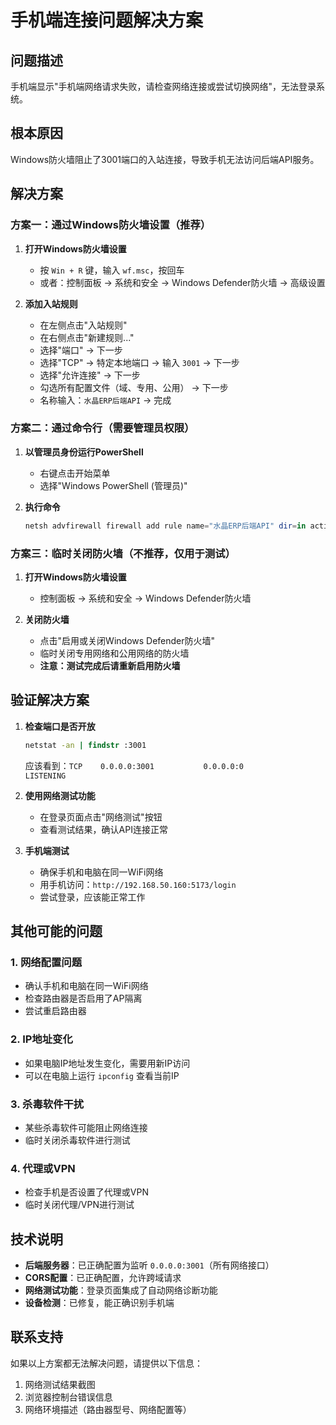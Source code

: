 # 手机端连接问题解决方案

## 问题描述
手机端显示"手机端网络请求失败，请检查网络连接或尝试切换网络"，无法登录系统。

## 根本原因
Windows防火墙阻止了3001端口的入站连接，导致手机无法访问后端API服务。

## 解决方案

### 方案一：通过Windows防火墙设置（推荐）

1. **打开Windows防火墙设置**
   - 按 `Win + R` 键，输入 `wf.msc`，按回车
   - 或者：控制面板 → 系统和安全 → Windows Defender防火墙 → 高级设置

2. **添加入站规则**
   - 在左侧点击"入站规则"
   - 在右侧点击"新建规则..."
   - 选择"端口" → 下一步
   - 选择"TCP" → 特定本地端口 → 输入 `3001` → 下一步
   - 选择"允许连接" → 下一步
   - 勾选所有配置文件（域、专用、公用） → 下一步
   - 名称输入：`水晶ERP后端API` → 完成

### 方案二：通过命令行（需要管理员权限）

1. **以管理员身份运行PowerShell**
   - 右键点击开始菜单
   - 选择"Windows PowerShell (管理员)"

2. **执行命令**
   ```powershell
   netsh advfirewall firewall add rule name="水晶ERP后端API" dir=in action=allow protocol=TCP localport=3001
   ```

### 方案三：临时关闭防火墙（不推荐，仅用于测试）

1. **打开Windows防火墙设置**
   - 控制面板 → 系统和安全 → Windows Defender防火墙

2. **关闭防火墙**
   - 点击"启用或关闭Windows Defender防火墙"
   - 临时关闭专用网络和公用网络的防火墙
   - **注意：测试完成后请重新启用防火墙**

## 验证解决方案

1. **检查端口是否开放**
   ```cmd
   netstat -an | findstr :3001
   ```
   应该看到：`TCP    0.0.0.0:3001           0.0.0.0:0              LISTENING`

2. **使用网络测试功能**
   - 在登录页面点击"网络测试"按钮
   - 查看测试结果，确认API连接正常

3. **手机端测试**
   - 确保手机和电脑在同一WiFi网络
   - 用手机访问：`http://192.168.50.160:5173/login`
   - 尝试登录，应该能正常工作

## 其他可能的问题

### 1. 网络配置问题
- 确认手机和电脑在同一WiFi网络
- 检查路由器是否启用了AP隔离
- 尝试重启路由器

### 2. IP地址变化
- 如果电脑IP地址发生变化，需要用新IP访问
- 可以在电脑上运行 `ipconfig` 查看当前IP

### 3. 杀毒软件干扰
- 某些杀毒软件可能阻止网络连接
- 临时关闭杀毒软件进行测试

### 4. 代理或VPN
- 检查手机是否设置了代理或VPN
- 临时关闭代理/VPN进行测试

## 技术说明

- **后端服务器**：已正确配置为监听 `0.0.0.0:3001`（所有网络接口）
- **CORS配置**：已正确配置，允许跨域请求
- **网络测试功能**：登录页面集成了自动网络诊断功能
- **设备检测**：已修复，能正确识别手机端

## 联系支持

如果以上方案都无法解决问题，请提供以下信息：
1. 网络测试结果截图
2. 浏览器控制台错误信息
3. 网络环境描述（路由器型号、网络配置等）